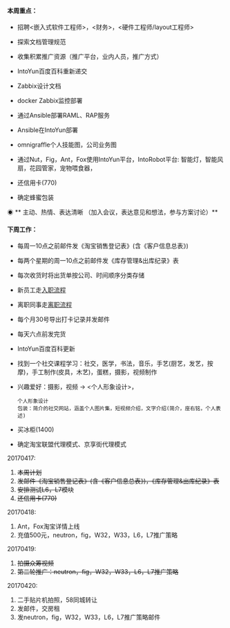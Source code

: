 #### **本周重点：**

* 招聘&lt;嵌入式软件工程师&gt;，&lt;财务&gt;，&lt;硬件工程师/layout工程师&gt;

* 探索文档管理规范

* 收集积累推广资源（推广平台，业内人员，推广方式）

* IntoYun百度百科重新递交

* Zabbix设计文档

* docker Zabbix监控部署

* 通过Ansible部署RAML、RAP服务

* Ansible在IntoYun部署

* omnigraffle个人技能图，公司业务图

* 通过Nut，Fig，Ant，Fox使用IntoYun平台，IntoRobot平台: 智能灯，智能风扇，花园管家，宠物喂食器，

* 还信用卡\(770\)

* 确定蜂蜜包装

◉ ** 主动、热情、表达清晰 （加入会议，表达意见和想法，参与方案讨论）**

#### **下周工作：**

* 每周一10点之前邮件发《淘宝销售登记表》\(含《客户信息总表》\)

* 每两个星期的周一10点之前邮件发《库存管理&出库纪录》表

* 每次收货时将出货单按公司、时间顺序分类存储

* 新员工走[入职流程](/第5章：企业相关/摩仑/新员工入职.md)

* 离职同事走[离职流程](/第5章：企业相关/摩仑/员工离职流程.md)

* 每个月30号导出打卡记录并发邮件

* 每天六点前发完货

* IntoYun百度百科更新

* 找到一个社交课程学习：社交，医学，书法，音乐，手艺\(厨艺，发艺，按摩\)，手工制作\(皮具，木艺\)，蛋糕，摄影，视频制作

* 兴趣爱好：摄影，视频 -&gt; &lt;个人形象设计&gt;，

  ```
  个人形象设计
  包装：简介的社交网站，涵盖个人图片集，短视频介绍，文字介绍(简介，座右铭，个人表述)
  ```

* 买冰柜\(1400\)

* 确定淘宝联盟代理模式、京享街代理模式

20170417:

1. ~~本周计划~~
2. ~~发邮件《淘宝销售登记表》\(含《客户信息总表》\)，《库存管理&出库纪录》表~~
3. ~~安排测试L6，L7模块~~
4. ~~还信用卡\(770\)~~

20170418:

1. Ant，Fox淘宝详情上线
2. 充值500元，neutron，fig，W32，W33，L6，L7推广策略

20170419:

1. ~~拍摄众筹视频~~
2. ~~第二轮推广：neutron，fig，W32，W33，L6，L7推广策略~~

20170420:

1. 二手贴片机拍照，58同城转让
2. 发邮件，交房租
3. 发neutron，fig，W32，W33，L6，L7推广策略邮件



